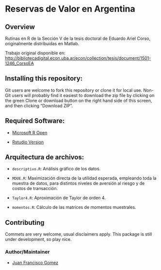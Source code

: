 
<!-- README.md is generated from README.Rmd. Please edit that file -->

# Reservas de Valor en Argentina

## Overview

Rutinas en R de la Sección V de la tesis doctoral de Eduardo Ariel
Corso, originalmente distribuidas en Matlab.

Trabajo original disponible en:
<http://bibliotecadigital.econ.uba.ar/econ/collection/tesis/document/1501-1246_CorsoEA>

## Installing this repository:

Git users are welcome to fork this repository or clone it for local use.
Non-Git users will probably find it easiest to download the zip file by
clicking on the green Clone or download button on the right hand side of
this screen, and then clicking “Download ZIP”.

## Required Software:

  - [Microsoft R Open](https://mran.microsoft.com/open)

  - [Rstudio
    Version](https://www.rstudio.com/products/rstudio/download/)

## Arquitectura de archivos:

  - `descriptivo.R`: Análisis gráfico de los datos.

  - `MDUE.R`: Maximización directa de la utilidad esperada, empleando
    toda la muestra de datos, para distintos niveles de aversión al
    riesgo y de costos de transacción.

  - `Taylor4.R`: Aproximación de Taylor de orden 4.

  - `momentos.R`: Cálculo de las matrices de momentos muestrales.

## Contributing

Commets are very welcome, usual disclaimers apply. This package is still
under development, so play nice.

### Author/Maintainer

  - [Juan Francisco Gomez](https://github.com/jfgomezok)
